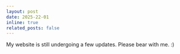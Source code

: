 ```yaml
---
layout: post
date: 2025-22-01
inline: true
related_posts: false
---
```


My website is still undergoing a few updates. Please bear with me. :)
